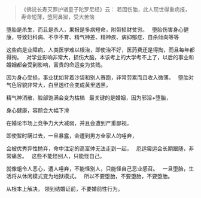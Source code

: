 > 《佛说长寿灭罪护诸童子陀罗尼经》云：
> 若固伤胎，此人现世得重病报，寿命短薄，堕阿鼻狱，受大苦恼

堕胎是杀生，而且是杀人，果报是多病短命，附带损财贫穷。
&nbsp;
堕胎伤害身心健康，导致妇科病、不孕不育、精气神差、精神疾、病抑郁症、自杀倾向等等

这些病是业障病，人类医学难以根治，即使治不好，医药费还是得掏，而且每年都得掏。
&nbsp;
对学业影响非常大，损伤大脑，本该考上的大学考不上了，以后的事业和婚姻都会受到影响，富贵的命运变为贫贱。

因为身心受损，事业犹如背着沙袋和别人赛跑，非常劳累而且收入微薄。
&nbsp;
堕胎对气色容貌非常大，白里透红会变成黄里透黑，

精气神消散，脸部饱满会变为枯槁
&nbsp;
最关键的是婚姻，因为邪淫+堕胎，

身心健康，容颜会大幅下滑

在婚论市场上竞争力大大减弱，并且会遭到严重鄙视，

即使暂时瞒过去，一旦暴露，会遭到男方全家人的唾弃，

会被优秀异性抛弃，命中注定的高富帅无法走到一起，
&nbsp;
厄运霉运会长期跟随，非常痛苦。
&nbsp;
这些不能怪别人，只能怪自己。

就像蛆令人恶心，遭人唾弃，不能怪别人，只能怪自己恶业感召。
&nbsp;
一旦堕胎，生活将从休闲模式变为地狱模式。
&nbsp;
所以不要堕胎，不要堕胎，不要堕胎。

从根本上解决，
领到结婚证前，不要婚前性行为。